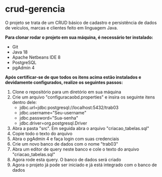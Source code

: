 <h1>crud-gerencia</h1>

<p>O projeto se trata de um CRUD básico de cadastro e persistência de dados de veículos, marcas e clientes feito em linguagem Java.</p>

<p><strong>Para clonar rodar o projeto em sua máquina, é necessário ter instalado:</strong></p>
<ul>
  <li>Git</li>
  <li>Java 18</li>
  <li>Apache Netbeans IDE 8</li>
  <li>PostgreSQL</li>
  <li>pgAdmin 4</li>
</ul>

<p><strong>Após certificar-se de que todos os itens acima estão instalados e devidamente configurados, realize os seguintes passos:</strong></p>
<ol>
  <li>Clone o repositório para um diretório em sua máquina</li>
  <li>
  Crie um arquivo "configuracaobd.properties" e insira os seguinte itens dentro dele:
    <ul>
      <li>jdbc.url=jdbc:postgresql://localhost:5432/trab03</li>
      <li>jdbc.username="Seu-username"</li>
      <li>jdbc.password="Sua-senha"</li>
      <li>jdbc.driver=org.postgresql.Driver</li>
    </ul>
  </li>
  <li>Abra a pasta "src". Em seguida abra o arquivo "criacao_tabelas.sql"</li>
  <li>Copie todo o texto do arquivo</li>
  <li>Abra o pgAdmin 4 e faça login com suas credenciais</li>
  <li>Crie um novo banco de dados com o nome "trab03"</li>
  <li>Abra um editor de query neste banco e cole o texto do arquivo "criacao_tabelas.sql"</li>
  <li>Agora rode esta query. O banco de dados será criado</li>
  <li>Agora o projeto já pode ser iniciado e já está integrado com o banco de dados</li>
</ol>
